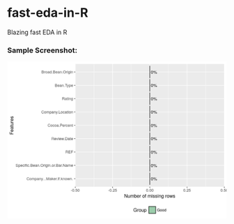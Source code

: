 # fast-eda-in-R
Blazing fast EDA in R

### Sample Screenshot:

![Missing values](plot_missing.png)

